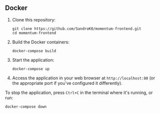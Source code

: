 ## Docker

1. Clone this repository:

   ```
   git clone https://github.com/SandroK0/momentum-frontend.git
   cd momentum-frontend
   ```

2. Build the Docker containers:

   ```
   docker-compose build
   ```

3. Start the application:

   ```
   docker-compose up
   ```

4. Access the application in your web browser at `http://localhost:80` (or the appropriate port if you've configured it differently).

To stop the application, press `Ctrl+C` in the terminal where it's running, or run:

```
docker-compose down
```
